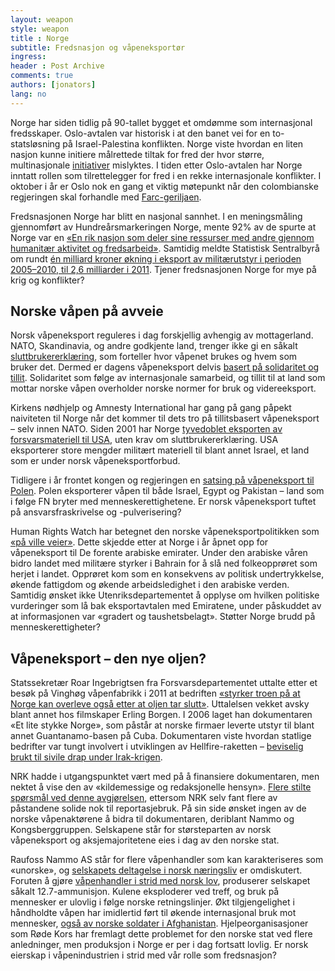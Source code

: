```yaml
---
layout: weapon
style: weapon
title : Norge
subtitle: Fredsnasjon og våpeneksportør
ingress: 
header : Post Archive
comments: true
authors: [jonators]
lang: no
---
```


Norge har siden tidlig på 90-tallet bygget et omdømme som internasjonal fredsskaper. Oslo-avtalen var historisk i at den banet vei for en to-statsløsning på Israel-Palestina konflikten. Norge viste hvordan en liten nasjon kunne initiere målrettede tiltak for fred der hvor større, multinasjonale [initiativer](http://www.sv.uio.no/mutr/publikasjoner/rapp2003/rapport64/index-3_2.html) mislyktes. I tiden etter Oslo-avtalen har Norge inntatt rollen som tilrettelegger for fred i en rekke internasjonale konflikter. I oktober i år er Oslo nok en gang et viktig møtepunkt når den colombianske regjeringen skal forhandle med [Farc-geriljaen](http://www.regjeringen.no/nb/dep/ud/pressesenter/pressemeldinger/2012/colombia_fredssamtaler_oslo.html?id=698363).

Fredsnasjonen Norge har blitt en nasjonal sannhet. I en meningsmåling gjennomført av Hundreårsmarkeringen Norge, mente 92% av de spurte at Norge var en [«En rik nasjon som deler sine ressurser med andre gjennom humanitær aktivitet og fredsarbeid»](http://bit.ly/QOO5Bi). Samtidig meldte Statistisk Sentralbyrå om rundt [én milliard kroner økning i eksport av militærutstyr i perioden 2005–2010, til 2,6 milliarder i 2011](http://www.ssb.no/magasinet/norge_verden/art-2012-02-01-01.html). Tjener fredsnasjonen Norge for mye på krig og konflikter?


## Norske våpen på avveie

Norsk våpeneksport reguleres i dag forskjellig avhengig av mottagerland. NATO, Skandinavia, og andre godkjente land, trenger ikke gi en såkalt [sluttbrukererklæring]( http://www.kirkensnodhjelp.no/PageFiles/1891/Norsk%20våpenproduksjon%20i%20utlandet_Kirkens%20Nødhjelp.pdf), som
forteller hvor våpenet brukes og hvem som bruker det. Dermed er dagens våpeneksport delvis [basert på solidaritet og tillit](http://www.regjeringen.no/nb/dep/ud/aktuelt/svar_stortinget/sporretime/2010/svar_sluttbruker.html?id=606745). Solidaritet som følge av internasjonale samarbeid, og tillit til at land som mottar norske våpen overholder norske normer for bruk og
videreeksport.

Kirkens nødhjelp og Amnesty International har gang på gang påpekt naiviteten til Norge når det kommer til dets tro på tillitsbasert våpeneksport – selv innen NATO. Siden 2001 har Norge [tyvedoblet eksporten av forsvarsmateriell til USA](http://www.nrk.no/nyheter/norge/1.6979351), uten krav om sluttbrukererklæring. USA eksporterer store mengder militært materiell til blant annet Israel, et land som er under norsk våpeneksportforbud.

Tidligere i år frontet kongen og regjeringen en [satsing på våpeneksport til Polen](http://www.nrk.no/nett-tv/indeks/305550/). Polen eksporterer våpen til både Israel, Egypt og Pakistan – land som i følge FN bryter med menneskerettighetene. Er norsk våpeneksport tuftet på ansvarsfraskrivelse og -pulverisering?

Human Rights Watch har betegnet den norske våpeneksportpolitikken som [«på ville veier»](http://www.aftenposten.no/nyheter/iriks/Jan-Egeland-Norsk-apning-for-ulovlig-vapeneksport-6846710.html). Dette skjedde etter at Norge i år åpnet opp for våpeneksport til De forente arabiske emirater. Under den arabiske våren bidro landet med militære styrker i Bahrain for å slå ned folkeopprøret som herjet i landet. Opprøret kom som en konsekvens av politisk undertrykkelse, økende fattigdom og økende arbeidsledighet i den arabiske verden. Samtidig ønsket ikke Utenriksdepartementet å opplyse om hvilken politiske vurderinger som lå bak eksportavtalen med Emiratene, under påskuddet av at informasjonen var «gradert og taushetsbelagt». Støtter Norge brudd på menneskerettigheter?

## Våpeneksport – den nye oljen?

Statssekretær Roar Ingebrigtsen fra Forsvarsdepartementet uttalte etter et besøk på Vinghøg våpenfabrikk i 2011 at bedriften [«styrker troen på at Norge kan overleve også etter at oljen tar slutt»](http://www.aftenposten.no/nyheter/iriks/politikk/Mener-Norge-bor-satse-pa-vapen-nar-oljen-tar-slutt-5108647.html). Uttalelsen vekket avsky blant annet hos filmskaper Erling Borgen. I 2006 laget han dokumentaren «Et lite stykke Norge», som påstår at norske firmaer leverte utstyr til blant annet Guantanamo-basen på Cuba. Dokumentaren viste hvordan statlige bedrifter var tungt involvert i utviklingen
av Hellfire-raketten – [beviselig brukt til sivile drap under Irak-krigen](http://www.nrk.no/nyheter/verden/1.7355609).

NRK hadde i utgangspunktet vært med på å finansiere dokumentaren, men nektet å vise den av «kildemessige og redaksjonelle hensyn». [Flere stilte spørsmål ved denne avgjørelsen](http://www.rorg.no/Artikler/1236.html), ettersom NRK selv fant flere av påstandene solide nok til reportasjebruk. På sin side ønsket ingen av de norske våpenaktørene å bidra til dokumentaren, deriblant Nammo og Kongsberggruppen. Selskapene står for størsteparten av norsk våpeneksport og aksjemajoritetene eies i dag av den norske stat.

Raufoss Nammo AS står for flere våpenhandler som kan karakteriseres som «unorske», og [selskapets deltagelse i norsk næringsliv](http://www.underdusken.no/nyhet/2010/3/1503268/%C2%ABdeler+kroppen+i+to%C2%BB) er omdiskutert. Foruten å gjøre [våpenhandler i strid med norsk lov](http://www.nrk.no/programmer/tv/brennpunkt/1.6467936), produserer selskapet såkalt 12.7-ammunisjon. Kulene eksploderer ved treff, og bruk på mennesker er ulovlig i følge norske retningslinjer. Økt tilgjengelighet i håndholdte våpen har imidlertid ført til økende internasjonal bruk mot mennesker, [også av norske soldater i Afghanistan](http://www.vg.no/nyheter/innenriks/artikkel.php?artid=537887). Hjelpeorganisasjoner som Røde Kors har fremlagt dette problemet for den norske stat ved flere anledninger, men produksjon i Norge er per i dag fortsatt lovlig. Er norsk eierskap i våpenindustrien i strid med vår rolle som fredsnasjon?
